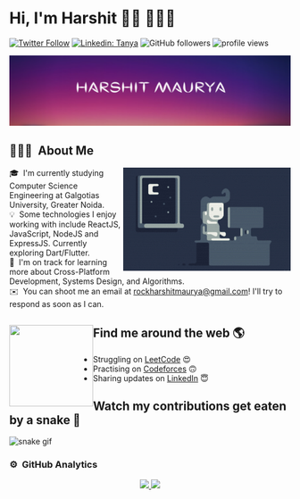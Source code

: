 # Hi, I'm Harshit 👋🏾 👩🏾‍💻

[![Twitter Follow](https://img.shields.io/twitter/follow/HarshitMaurya_?label=Follow)](https://twitter.com/intent/follow?screen_name=HarshitMaurya_)
[![Linkedin: Tanya](https://img.shields.io/badge/-Harshit-blue?style=flat-square&logo=Linkedin&logoColor=white&link=https://www.linkedin.com/in/harshitmaurya/)](https://www.linkedin.com/in/harshitmaurya/)
![GitHub followers](https://img.shields.io/github/followers/rockharshitmaurya?label=Follow&style=social)
<img alt = "profile views" src="https://komarev.com/ghpvc/?username=rockharshitmaurya&color=brightgreen">  

![Purple Gradient Geometric Technology Profile LinkedIn Banner  (1)](https://github.com/rockharshitmaurya/rockharshitmaurya/blob/main/F.png)


## 👨🏻‍💻 &nbsp;About Me

<img alt="Night Coding" src="https://raw.githubusercontent.com/AVS1508/AVS1508/master/assets/Night-Coding.gif" align="right"/>

🎓 &nbsp;I'm currently studying Computer Science Engineering at Galgotias University, Greater Noida.\
💡 &nbsp;Some technologies I enjoy working with include ReactJS, JavaScript, NodeJS and ExpressJS. Currently exploring Dart/Flutter.\
🌱 &nbsp;I'm on track for learning more about Cross-Platform Development, Systems Design, and Algorithms.\
✉️ &nbsp;You can shoot me an email at rockharshitmaurya@gmail.com! I'll try to respond as soon as I can.



## Find me around the web 🌎 <a href="https://www.linkedin.com/in/harshitmaurya/"><img align="left" width="150" height="146" src="https://github.com/M0nica/M0nica/blob/main/octomonica/m0nica-octocat-rotating.gif?raw=true"></a>
- Struggling on <a href="https://www.leetcode.com/HarshitMaurya/">LeetCode</a> 😍
- Practising on <a href="https://www.codeforces.com/profile/rockharshitmaurya/">Codeforces</a> 🙃
- Sharing updates on <a href="https://www.linkedin.com/in/harshitmaurya/">LinkedIn</a> 😇

## Watch my contributions get eaten by a snake 🐍
![snake gif](https://github.com/tanyarajhans/Actions/blob/output/github-contribution-grid-snake.svg)


### ⚙️ &nbsp;GitHub Analytics

<p align="center">
<a href="https://github.com/rockharshitmaurya">
  <img height="180em" src="https://github-readme-stats-eight-theta.vercel.app/api?username=rockharshitmaurya&show_icons=true&theme=gotham&include_all_commits=true&count_private=true"/>
  <img height="180em" src="https://github-readme-stats-eight-theta.vercel.app/api/top-langs/?username=rockharshitmaurya&layout=compact&langs_count=8&theme=gotham"/>
</a>
</p>

